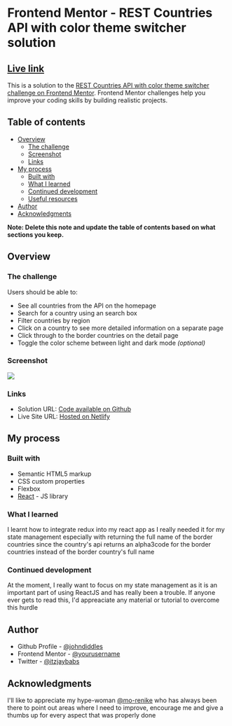 # Frontend Mentor - REST Countries API with color theme switcher solution

## [Live link](https://countries-fem.netlify.app/)

This is a solution to the [REST Countries API with color theme switcher challenge on Frontend Mentor](https://www.frontendmentor.io/challenges/rest-countries-api-with-color-theme-switcher-5cacc469fec04111f7b848ca). Frontend Mentor challenges help you improve your coding skills by building realistic projects. 

## Table of contents

- [Overview](#overview)
  - [The challenge](#the-challenge)
  - [Screenshot](#screenshot)
  - [Links](#links)
- [My process](#my-process)
  - [Built with](#built-with)
  - [What I learned](#what-i-learned)
  - [Continued development](#continued-development)
  - [Useful resources](#useful-resources)
- [Author](#author)
- [Acknowledgments](#acknowledgments)

**Note: Delete this note and update the table of contents based on what sections you keep.**

## Overview

### The challenge

Users should be able to:

- See all countries from the API on the homepage
- Search for a country using an search box
- Filter countries by region
- Click on a country to see more detailed information on a separate page
- Click through to the border countries on the detail page
- Toggle the color scheme between light and dark mode *(optional)*

### Screenshot

![](./screenshot.jpg)


### Links

- Solution URL: [Code available on Github](https://github.com/Johndiddles/fem-countries)
- Live Site URL: [Hosted on Netlify](https://countries-fem.netlify.app/)

## My process

### Built with

- Semantic HTML5 markup
- CSS custom properties
- Flexbox
- [React](https://reactjs.org/) - JS library


### What I learned

I learnt how to integrate redux into my react app as I really needed it for my state management especially with returning the full name of the border countries since the country's api returns an alpha3code for the border countries instead of the border country's full name

### Continued development
At the moment, I really want to focus on my state management as it is an important part of using ReactJS and has really been a trouble. If anyone ever gets to read this, I'd appreaciate any material or tutorial to overcome this hurdle

## Author

- Github Profile - [@johndiddles](https://github.com/Johndiddles)
- Frontend Mentor - [@yourusername](https://www.frontendmentor.io/profile/Johndiddles)
- Twitter - [@itzjaybabs](https://www.twitter.com/itzjaybabs)

## Acknowledgments
I'll like to appreciate my hype-woman [@mo-renike](https://github.com/mo-renike) who has always been there to point out areas where I need to improve, encourage me and give a thumbs up for every aspect that was properly done
